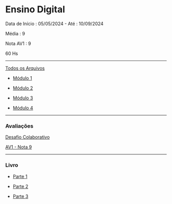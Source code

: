 # Ensino Digital

  Data de Início : 05/05/2024 - Até : 10/09/2024
  
  Média : 9
  
  Nota AV1 : 9

  60 Hs

  ---


[Todos os Arquivos](https://github.com/Lelebertoldi/aulas_Unifael/tree/main/1.%20M%C3%B3dulo%20A%20-%20232339%20.%207%20-%20Ensino%20Digital%20-%20D.20242.A)

- [Módulo 1](https://github.com/Lelebertoldi/aulas_Unifael/tree/main/1.%20M%C3%B3dulo%20A%20-%20232339%20.%207%20-%20Ensino%20Digital%20-%20D.20242.A/Unidade%201)

- [Módulo 2](https://github.com/Lelebertoldi/aulas_Unifael/tree/main/1.%20M%C3%B3dulo%20A%20-%20232339%20.%207%20-%20Ensino%20Digital%20-%20D.20242.A/Unidade%202)

- [Módulo 3](https://github.com/Lelebertoldi/aulas_Unifael/tree/main/1.%20M%C3%B3dulo%20A%20-%20232339%20.%207%20-%20Ensino%20Digital%20-%20D.20242.A/Unidade%203)

- [Módulo 4](https://github.com/Lelebertoldi/aulas_Unifael/tree/main/1.%20M%C3%B3dulo%20A%20-%20232339%20.%207%20-%20Ensino%20Digital%20-%20D.20242.A/Unidade%204)

---

### Avaliações

[Desafio Colaborativo](https://github.com/Lelebertoldi/aulas_Unifael/blob/main/1.%20M%C3%B3dulo%20A%20-%20232339%20.%207%20-%20Ensino%20Digital%20-%20D.20242.A/Desafio%20Colaborativo.docx)

[AV1 - Nota 9](https://github.com/Lelebertoldi/aulas_Unifael/blob/main/1.%20M%C3%B3dulo%20A%20-%20232339%20.%207%20-%20Ensino%20Digital%20-%20D.20242.A/AV1%20-%20Empreendedorismo%20Colaborativo.docx)

---

### Livro

- [Parte 1](https://github.com/Lelebertoldi/aulas_Unifael/blob/main/1.%20M%C3%B3dulo%20A%20-%20232339%20.%207%20-%20Ensino%20Digital%20-%20D.20242.A/todas%20as%204%20unidades-0001.pdf)

- [Parte 2](https://github.com/Lelebertoldi/aulas_Unifael/blob/main/1.%20M%C3%B3dulo%20A%20-%20232339%20.%207%20-%20Ensino%20Digital%20-%20D.20242.A/todas%20as%204%20unidades-0002.pdf)

- [Parte 3](https://github.com/Lelebertoldi/aulas_Unifael/blob/main/1.%20M%C3%B3dulo%20A%20-%20232339%20.%207%20-%20Ensino%20Digital%20-%20D.20242.A/todas%20as%204%20unidades-0003.pdf)

